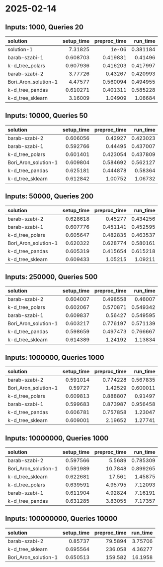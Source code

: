 # 2025-02-14

## Inputs: 1000, Queries 20

| solution             |   setup_time |   preproc_time |   run_time |
|:---------------------|-------------:|---------------:|-----------:|
| solution-1           |     7.31825  |       1e-06    |   0.381184 |
| barab-szabi-1        |     0.608703 |       0.419831 |   0.41496  |
| k-d_tree_polars      |     0.607936 |       0.416203 |   0.417997 |
| barab-szabi-2        |     3.77726  |       0.43267  |   0.420993 |
| Bori_Aron_solution-1 |     4.47577  |       0.560094 |   0.494955 |
| k-d_tree_pandas      |     0.610271 |       0.401311 |   0.585228 |
| k-d_tree_sklearn     |     3.16009  |       1.04909  |   1.06684  |

## Inputs: 10000, Queries 50

| solution             |   setup_time |   preproc_time |   run_time |
|:---------------------|-------------:|---------------:|-----------:|
| barab-szabi-2        |     0.606056 |       0.42927  |   0.423023 |
| barab-szabi-1        |     0.592766 |       0.44495  |   0.437007 |
| k-d_tree_polars      |     0.601401 |       0.423054 |   0.437809 |
| Bori_Aron_solution-1 |     0.609804 |       0.584692 |   0.562127 |
| k-d_tree_pandas      |     0.625181 |       0.444878 |   0.58364  |
| k-d_tree_sklearn     |     0.612842 |       1.00752  |   1.06732  |

## Inputs: 50000, Queries 200

| solution             |   setup_time |   preproc_time |   run_time |
|:---------------------|-------------:|---------------:|-----------:|
| barab-szabi-2        |     0.628618 |       0.45277  |   0.434256 |
| barab-szabi-1        |     0.607776 |       0.451141 |   0.452595 |
| k-d_tree_polars      |     0.605647 |       0.482835 |   0.463537 |
| Bori_Aron_solution-1 |     0.620322 |       0.628774 |   0.580161 |
| k-d_tree_pandas      |     0.605319 |       0.415654 |   0.615218 |
| k-d_tree_sklearn     |     0.609433 |       1.05215  |   1.09211  |

## Inputs: 250000, Queries 500

| solution             |   setup_time |   preproc_time |   run_time |
|:---------------------|-------------:|---------------:|-----------:|
| barab-szabi-2        |     0.604007 |       0.498558 |   0.46007  |
| k-d_tree_polars      |     0.602067 |       0.570871 |   0.549342 |
| barab-szabi-1        |     0.609837 |       0.56427  |   0.549595 |
| Bori_Aron_solution-1 |     0.603217 |       0.776197 |   0.571139 |
| k-d_tree_pandas      |     0.598659 |       0.497473 |   0.766667 |
| k-d_tree_sklearn     |     0.614389 |       1.24192  |   1.13834  |

## Inputs: 1000000, Queries 1000

| solution             |   setup_time |   preproc_time |   run_time |
|:---------------------|-------------:|---------------:|-----------:|
| barab-szabi-2        |     0.591014 |       0.774228 |   0.567835 |
| Bori_Aron_solution-1 |     0.59727  |       1.42529  |   0.600011 |
| k-d_tree_polars      |     0.609813 |       0.888807 |   0.91497  |
| barab-szabi-1        |     0.599683 |       0.873987 |   0.956458 |
| k-d_tree_pandas      |     0.606781 |       0.757858 |   1.23047  |
| k-d_tree_sklearn     |     0.609001 |       2.19652  |   1.27741  |

## Inputs: 10000000, Queries 1000

| solution             |   setup_time |   preproc_time |   run_time |
|:---------------------|-------------:|---------------:|-----------:|
| barab-szabi-2        |     0.597566 |        5.5689  |   0.785309 |
| Bori_Aron_solution-1 |     0.591989 |       10.7848  |   0.899265 |
| k-d_tree_sklearn     |     0.622681 |       17.561   |   1.45875  |
| k-d_tree_polars      |     0.639591 |        4.95795 |   7.12093  |
| barab-szabi-1        |     0.611904 |        4.92824 |   7.16191  |
| k-d_tree_pandas      |     0.631285 |        3.83055 |   7.17357  |

## Inputs: 100000000, Queries 10000

| solution             |   setup_time |   preproc_time |   run_time |
|:---------------------|-------------:|---------------:|-----------:|
| barab-szabi-2        |     0.85737  |        79.5894 |    3.75706 |
| k-d_tree_sklearn     |     0.695564 |       236.058  |    4.36277 |
| Bori_Aron_solution-1 |     0.650513 |       159.582  |   16.1958  |